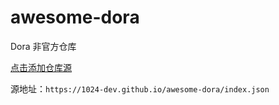 # awesome-dora
Dora 非官方仓库

[点击添加仓库源](dora://repo?url=https://1024-dev.github.io/awesome-dora/index.json)

源地址：`https://1024-dev.github.io/awesome-dora/index.json`
